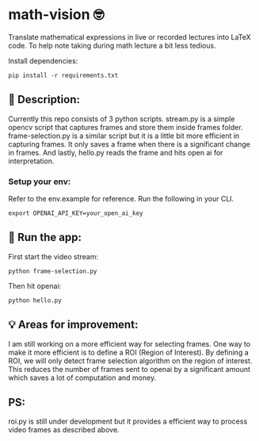 # math-vision 🤓
Translate mathematical expressions in live or recorded lectures into LaTeX code. To help note taking during math lecture a bit less tedious.

Install dependencies:

```
pip install -r requirements.txt
```

## 📝 Description: 
Currently this repo consists of 3 python scripts. stream.py is a simple opencv script that captures frames and store them inside frames folder. frame-selection.py is a similar script but it is a little bit more efficient in capturing frames. It only saves a frame when there is a significant change in frames. And lastly, hello.py reads the frame and hits open ai for interpretation.

### Setup your env:
Refer to the env.example for reference. Run the following in your CLI. 

```
export OPENAI_API_KEY=your_open_ai_key
```


## 🏃 Run the app:

First start the video stream:

```
python frame-selection.py
```

Then hit openai: 

```
python hello.py
```

## 💡 Areas for improvement:
I am still working on a more efficient way for selecting frames. One way to make it more efficient is to define a ROI (Region of Interest). By defining a ROI, we will only detect frame selection algorithm on the region of interest. This reduces the number of frames sent to openai by a significant amount which saves a lot of computation and money. 

## PS: 
roi.py is still under development but it provides a efficient way to process video frames as described above. 